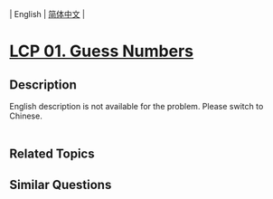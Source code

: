 
| English | [简体中文](README.md) |

# [LCP 01. Guess Numbers](https://leetcode-cn.com/problems/guess-numbers/)

## Description

<p>English description is not available for the problem. Please switch to Chinese.<br />
&nbsp;</p>

## Related Topics



## Similar Questions



